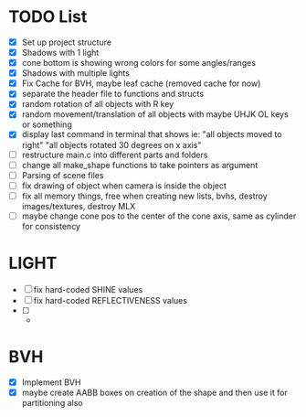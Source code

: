 # TODO List

- [x] Set up project structure
- [x] Shadows with 1 light
- [x] cone bottom is showing wrong colors for some angles/ranges
- [x] Shadows with multiple lights
- [x] Fix Cache for BVH, maybe leaf cache (removed cache for now)
- [x] separate the header file to functions and structs
- [x] random rotation of all objects with R key
- [x] random movement/translation of all objects with maybe UHJK OL keys or something
- [x] display last command in terminal that shows ie: "all objects moved to right" "all objects rotated 30 degrees on x axis"
- [ ] restructure main.c into different parts and folders
- [ ] change all make_shape functions to take pointers as argument
- [ ] Parsing of scene files
- [ ] fix drawing of object when camera is inside the object
- [ ] fix all memory things, free when creating new lists, bvhs, destroy images/textures, destroy MLX
- [ ] maybe change cone pos to the center of the cone axis, same as cylinder for consistency

# LIGHT
- [ ] fix hard-coded SHINE values
- [ ] fix hard-coded REFLECTIVENESS values
- [ ] -

# BVH
- [x] Implement BVH
- [x] maybe create AABB boxes on creation of the shape and then use it for partitioning also